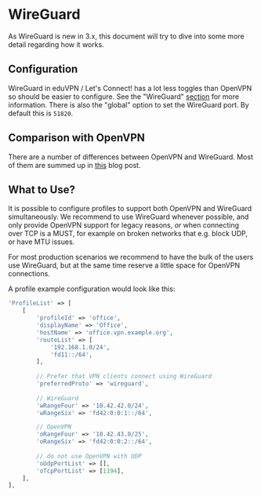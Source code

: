 # WireGuard

As WireGuard is new in 3.x, this document will try to dive into some more 
detail regarding how it works.

## Configuration

WireGuard in eduVPN / Let's Connect! has a lot less toggles than OpenVPN so 
should be easier to configure. See the "WireGuard" 
[section](PROFILE_CONFIG.md#wireguard) for more information. There is also the
"global" option to set the WireGuard port. By default this is `51820`.

## Comparison with OpenVPN

There are a number of differences between OpenVPN and WireGuard. Most of them 
are summed up in 
[this](https://www.tuxed.net/fkooman/blog/taming_wireguard.html) blog post.

## What to Use?

It is possible to configure profiles to support both OpenVPN and WireGuard 
simultaneously. We recommend to use WireGuard whenever possible, and only 
provide OpenVPN support for legacy reasons, _or_ when connecting over TCP is a
MUST, for example on broken networks that e.g. block UDP, or have MTU issues.

For most production scenarios we recommend to have the bulk of the users use
WireGuard, but at the same time reserve a little space for OpenVPN connections.

A profile example configuration would look like this:

```php
'ProfileList' => [
    [
        'profileId' => 'office',
        'displayName' => 'Office',
        'hostName' => 'office.vpn.example.org',
        'routeList' => [
            '192.168.1.0/24',
            'fd11::/64',
        ],
        
        // Prefer that VPN clients connect using WireGuard
        'preferredProto' => 'wireguard',
        
        // WireGuard
        'wRangeFour' => '10.42.42.0/24',
        'wRangeSix' => 'fd42:0:0:1::/64',

        // OpenVPN
        'oRangeFour' => '10.42.43.0/25',
        'oRangeSix' => 'fd42:0:0:2::/64',
        
        // do not use OpenVPN with UDP
        'oUdpPortList' => [],
        'oTcpPortList' => [1194],
    ],
],
```
